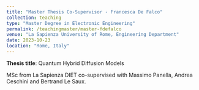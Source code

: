 ```yaml
---
title: "Master Thesis Co-Supervisor - Francesca De Falco"
collection: teaching
type: "Master Degree in Electronic Engineering"
permalink: /teachingmaster/master-fdefalco
venue: "La Sapienza University of Rome, Engineering Department"
date: 2023-10-23
location: "Rome, Italy"
---
```


**Thesis title**: Quantum Hybrid Diffusion Models

MSc from La Sapienza DIET co-supervised with Massimo Panella, Andrea Ceschini and Bertrand Le Saux.